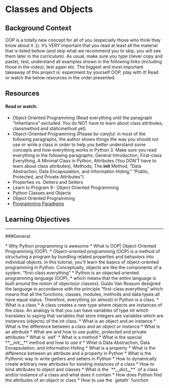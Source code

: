 Classes and Objects
======================

## Background Context
OOP is a totally new concept for all of you (especially those who think they know about it :)). It’s VERY important that you read at least all the material that is listed bellow (and skip what we recommend you to skip, you will see them later in the curriculum).
As usual, make sure you type (never copy and paste), test, understand all examples shown in the following links (including those in the video), test again etc. The biggest and most important takeaway of this project is: experiment by yourself OOP, play with it!
Read or watch the below resources in the order presented.

## Resources

#### Read or watch:

* Object Oriented Programming (Read everything until the paragraph “Inheritance” excluded. You do NOT have to learn about class attributes, classmethod and staticmethod yet)
* Object-Oriented Programming (Please *be careful*: in most of the following paragraphs, the author shows things the way you should not use or write a class in order to help you better understand some concepts and how everything works in Python 3. Make sure you read everything in the following paragraphs: General Introduction, First-class Everything, A Minimal Class in Python, Attributes (You DON’T have to learn about class attributes), Methods, The __init__ Method, “Data Abstraction, Data Encapsulation, and Information Hiding,” “Public, Protected, and Private Attributes”)
* Properties vs. Getters and Setters
* Learn to Program 9 : Object Oriented Programming
* Python Classes and Objects
* Object Oriented Programming
* [Programming Paradigms](https://www.geeksforgeeks.org/programming-paradigms-in-python/)


## Learning Objectives
-----------------------

###General:
<p>
* Why Python programming is awesome
* What is OOP| Object-Oriented Programming (OOP).
  * Object-oriented programming (OOP) is a method of structuring a program by bundling related properties and behaviors into individual objects. In this tutorial, you'll learn the basics of object-oriented programming in Python. Conceptually, objects are like the components of a system.
“first-class everything”
* Python is an objected oriented programming language (OOP),
  * which means that the entire language is built around the notion of objects(or classes).
  Guido Van Rossum designed the language in accordance with the principle “first-class everything”
  which means that all the functions, classes, modules, methods and data types all have equal status.
  Therefore, everything (or almost) in Python is a class.
* What is a class
  * A class creates a new type where objects are instances of the class. An analogy is that you can have variables of type int which translates to saying that variables that store integers are variables which are instances (objects) of the int class.
* What is an object and an instance
* What is the difference between a class and an object or instance
* What is an attribute
* What are and how to use public, protected and private attributes
* What is `self`
* What is a method
* What is the special **__init__** method and how to use it
* What is Data Abstraction, Data Encapsulation, and Information Hiding
* What is a property
* What is the difference between an attribute and a property in Python
* What is the Pythonic way to write getters and setters in Python
* How to dynamically create arbitrary new attributes for existing instances of a class
* How to bind attributes to object and classes
* What is the `**__dict__**` of a class and/or instance of a class and what does it contain
* How does Python find the attributes of an object or class
* How to use the `getattr` function
</p>

